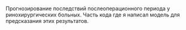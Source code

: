 Прогнозирование последствий послеоперационного периода у ринохирургических больных. Часть кода где я написал модель для предсказания этих результатов.
